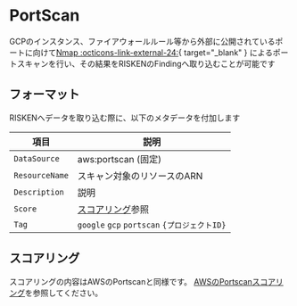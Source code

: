 # PortScan

GCPのインスタンス、ファイアウォールルール等から外部に公開されているポートに向けて[Nmap :octicons-link-external-24:](https://nmap.org/man/ja/index.html){ target="_blank" } によるポートスキャンを行い、その結果をRISKENのFindingへ取り込むことが可能です

## フォーマット

RISKENへデータを取り込む際に、以下のメタデータを付加します

| 項目            | 説明                                        |
| -------------- | -------------------------------------------|
| `DataSource`   | aws:portscan (固定)                         |
| `ResourceName` | スキャン対象のリソースのARN                    |
| `Description`  | 説明                                        |
| `Score`        | [スコアリング](/google/portscan/#_2)参照       |
| `Tag`          | `google` `gcp` `portscan` `{プロジェクトID}`   |

## スコアリング

スコアリングの内容はAWSのPortscanと同様です。
[AWSのPortscanスコアリング](/aws/portscan/#_2)を参照してください。
